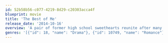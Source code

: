 ```yaml
---
id: 52b58b56-c077-4219-8d29-c20303acca4f
blueprint: movie
title: 'The Best of Me'
release_date: '2014-10-16'
overview: 'A pair of former high school sweethearts reunite after many years when they return to visit their small hometown.'
genres: '[{"id": 18, "name": "Drama"}, {"id": 10749, "name": "Romance"}]'
---
```

